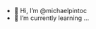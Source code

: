 - 👋 Hi, I’m @michaelpintoc
- 🌱 I’m currently learning ...

<!---
michaelpintoc/michaelpintoc is a ✨ special ✨ repository because its `README.md` (this file) appears on your GitHub profile.
You can click the Preview link to take a look at your changes.
--->
